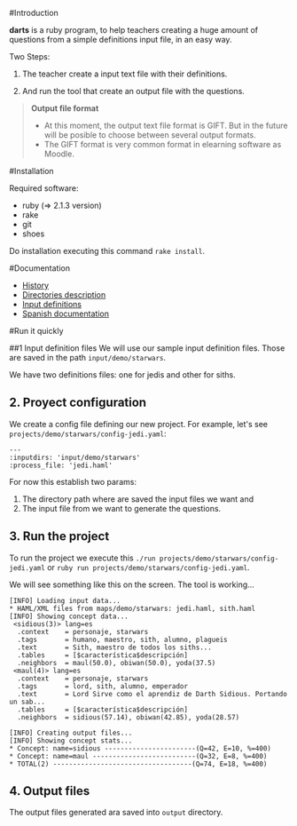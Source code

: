 #Introduction

**darts** is a ruby program, to help teachers creating a huge amount 
of questions from a simple definitions input file, in an easy way.

Two Steps:

1. The teacher create a input text file with their definitions.

2. And run the tool that create an output file with the questions.

> **Output file format**
>
> * At this moment, the output text file format is GIFT. But in the
future will be posible to choose between several output formats.
> * The GIFT format is very common format in elearning software as Moodle.

#Installation

Required software:
* ruby (=> 2.1.3 version)
* rake
* git
* shoes

Do installation executing this command `rake install`.

#Documentation
* [History](./docs/en/history.md)
* [Directories description](./docs/en/dirtree.md)
* [Input definitions](./docs/en/inputs.md)
* [Spanish documentation](./doc/es/README.md)


#Run it quickly

##1 Input definition files
We will use our sample input definition files. Those are saved in the 
path `input/demo/starwars`.

We have two definitions files: one for jedis and other for siths.

## 2. Proyect configuration
We create a config file defining our new project. For example, let's 
see `projects/demo/starwars/config-jedi.yaml`:

```
---
:inputdirs: 'input/demo/starwars' 
:process_file: 'jedi.haml'

```

For now this establish two params:

1. The directory path where are saved the input files we want and
2. The input file from we want to generate the questions.

## 3. Run the project

To run the project we execute this `./run projects/demo/starwars/config-jedi.yaml` or 
`ruby run projects/demo/starwars/config-jedi.yaml`.

We will see something like this on the screen. The tool is working...

```
[INFO] Loading input data...
* HAML/XML files from maps/demo/starwars: jedi.haml, sith.haml 
[INFO] Showing concept data...
 <sidious(3)> lang=es
  .context    = personaje, starwars
  .tags       = humano, maestro, sith, alumno, plagueis
  .text       = Sith, maestro de todos los siths...
  .tables     = [$característica$descripción]
  .neighbors  = maul(50.0), obiwan(50.0), yoda(37.5)
 <maul(4)> lang=es
  .context    = personaje, starwars
  .tags       = lord, sith, alumno, emperador
  .text       = Lord Sirve como el aprendiz de Darth Sidious. Portando un sab...
  .tables     = [$característica$descripción]
  .neighbors  = sidious(57.14), obiwan(42.85), yoda(28.57)

[INFO] Creating output files...
[INFO] Showing concept stats...
* Concept: name=sidious -----------------------(Q=42, E=10, %=400)
* Concept: name=maul --------------------------(Q=32, E=8, %=400)
* TOTAL(2) -----------------------------------(Q=74, E=18, %=400)

```

## 4. Output files
The output files generated ara saved into `output` directory.

